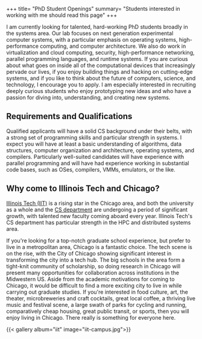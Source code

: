 +++
title= "PhD Student Openings"
summary= "Students interested in working with me should read this page"
+++

I am currently looking for talented, hard-working PhD students broadly in the
systems area. Our lab focuses on next generation experimental computer systems,
with a particular emphasis on operating systems, high-performance computing,
and computer architecture. We also do work in virtualization and cloud
computing, security, high-performance networking, parallel programming
languages, and runtime systems. If you are curious about what goes on inside
all of the computational devices that increasingly pervade our lives, if you
enjoy building things and hacking on cutting-edge systems, and if you like to
think about the future of computers, science, and technology, I encourage you
to apply. I am especially interested in recruiting deeply curious students who
enjoy prototyping new ideas and who have a passion for diving into,
understanding, and creating new systems.


## Requirements and Qualifications
Qualified applicants will have a solid CS background under their belts, with
a strong set of programming skills and particular strength in systems. I expect
you will have at least a basic understanding of algorithms, data structures,
computer organization and architecture, operating systems, and compilers.
Particularly well-suited candidates will have experience with parallel
programming and will have had experience working in substantial code bases, such
as OSes, compilers, VMMs, emulators, or the like.

## Why come to Illinois Tech and Chicago?
[Illinois Tech (IIT)](https://iit.edu) is a rising star in the Chicago area, and both the
university as a whole and the [CS department](https://cs.iit.edu) are undergoing a period of
significant growth, with talented new faculty coming aboard every year.
Illinois Tech's CS department has particular strength in the HPC and
distributed systems area.

If you're looking for a top-notch graduate school experience, but prefer to
live in a metropolitan area, Chicago is a fantastic choice. The tech scene is
on the rise, with the City of Chicago showing significant interest in
transforming the city into a tech hub. The big schools in the area form
a tight-knit community of scholarship, so doing research in Chicago will
present many opportunities for collaboration across institutions in the
Midwestern US. Aside from the academic motivations for coming to Chicago, it
would be difficult to find a more exciting city to live in while carrying out
graduate studies. If you're interested in food culture, art, the theater,
microbreweries and craft cocktails, great local coffee, a thriving live music
and festival scene, a large swath of parks for cycling and running,
comparatively cheap housing, great public transit, or sports, then you will
enjoy living in Chicago. There really is something for everyone here.

{{< gallery album="iit" image="iit-campus.jpg">}}

